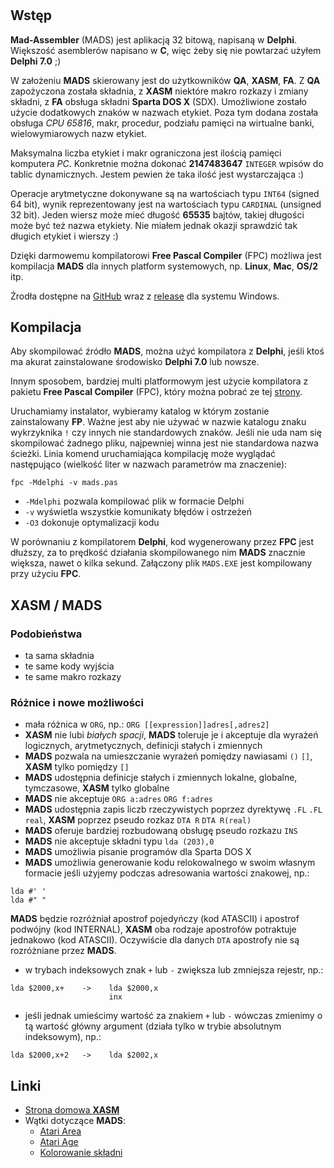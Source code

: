 #

## Wstęp

**Mad-Assembler** (MADS) jest aplikacją 32 bitową, napisaną w **Delphi**. Większość asemblerów napisano w **C**, więc żeby się nie powtarzać użyłem **Delphi 7.0** ;)

W założeniu **MADS** skierowany jest do użytkowników **QA**, **XASM**, **FA**. Z **QA** zapożyczona została składnia, z **XASM** niektóre makro rozkazy i zmiany składni, z **FA** obsługa składni **Sparta DOS X** (SDX). Umożliwione zostało użycie dodatkowych znaków w nazwach etykiet. Poza tym dodana została obsługa *CPU 65816*, makr, procedur, podziału pamięci na wirtualne banki, wielowymiarowych nazw etykiet.

Maksymalna liczba etykiet i makr ograniczona jest ilością pamięci komputera *PC*. Konkretnie można dokonać **2147483647** `INTEGER` wpisów do tablic dynamicznych. Jestem pewien że taka ilość jest wystarczająca :)

Operacje arytmetyczne dokonywane są na wartościach typu `INT64` (signed 64 bit), wynik reprezentowany jest na wartościach typu `CARDINAL` (unsigned 32 bit).
Jeden wiersz może mieć długość **65535** bajtów, takiej długości może być też nazwa etykiety. Nie miałem jednak okazji sprawdzić tak długich etykiet i wierszy :)

Dzięki darmowemu kompilatorowi **Free Pascal Compiler** (FPC) możliwa jest kompilacja **MADS** dla innych platform systemowych, np. **Linux**, **Mac**, **OS/2** itp.

Źrodła dostępne na [GitHub](https://github.com/tebe6502/Mad-Assembler) wraz z [release](https://github.com/tebe6502/Mad-Assembler/releases) dla systemu Windows.

## Kompilacja

Aby skompilować źródło **MADS**, można użyć kompilatora z **Delphi**, jeśli ktoś ma akurat zainstalowane środowisko **Delphi 7.0** lub nowsze.

Innym sposobem, bardziej multi platformowym jest użycie kompilatora z pakietu **Free Pascal Compiler** (FPC), który można pobrać ze tej [strony](http://www.freepascal.org/).

Uruchamiamy instalator, wybieramy katalog w którym zostanie zainstalowany **FP**. Ważne jest aby nie używać w nazwie katalogu znaku wykrzyknika `!` czy innych nie standardowych znaków. Jeśli nie uda nam się skompilować żadnego pliku, najpewniej winna jest nie standardowa nazwa ścieżki. Linia komend uruchamiająca kompilację może wyglądać następująco (wielkość liter w nazwach parametrów ma znaczenie):

    fpc -Mdelphi -v mads.pas

* `-Mdelphi`     pozwala kompilować plik w formacie Delphi
* `-v`           wyświetla wszystkie komunikaty błędów i ostrzeżeń
* `-O3`          dokonuje optymalizacji kodu

W porównaniu z kompilatorem **Delphi**, kod wygenerowany przez **FPC** jest dłuższy, za to prędkość działania skompilowanego nim **MADS** znacznie większa, nawet o kilka sekund. Załączony plik `MADS.EXE` jest kompilowany przy użyciu **FPC**.

## **XASM** / **MADS**

### Podobieństwa

* ta sama składnia
* te same kody wyjścia
* te same makro rozkazy

### Różnice i nowe możliwości

* mała różnica w `ORG`, np.: `ORG [[expression]]adres[,adres2]`
* **XASM** nie lubi *białych spacji*, **MADS** toleruje je i akceptuje dla wyrażeń logicznych, arytmetycznych, definicji stałych i zmiennych
* **MADS** pozwala na umieszczanie wyrażeń pomiędzy nawiasami `()` `[]`, **XASM** tylko pomiędzy `[]`
* **MADS** udostępnia definicje stałych i zmiennych lokalne, globalne, tymczasowe, **XASM** tylko globalne
* **MADS** nie akceptuje `ORG a:adres` `ORG f:adres`
* **MADS** udostępnia zapis liczb rzeczywistych poprzez dyrektywę `.FL` `.FL real`, **XASM** poprzez pseudo rozkaz `DTA R` `DTA R(real)`
* **MADS** oferuje bardziej rozbudowaną obsługę pseudo rozkazu `INS`
* **MADS** nie akceptuje składni typu `lda (203),0`
* **MADS** umożliwia pisanie programów dla Sparta DOS X
* **MADS** umożliwia generowanie kodu relokowalnego w swoim własnym formacie
jeśli użyjemy podczas adresowania wartości znakowej, np.:

```
lda #' '
lda #" "
```

**MADS** będzie rozróżniał apostrof pojedyńczy (kod ATASCII) i apostrof podwójny (kod INTERNAL), **XASM** oba rodzaje apostrofów potraktuje jednakowo (kod ATASCII). Oczywiście dla danych `DTA` apostrofy nie są rozróżniane przez **MADS**.

* w trybach indeksowych znak `+` lub `-` zwiększa lub zmniejsza rejestr, np.:

```
lda $2000,x+    ->    lda $2000,x
                      inx
```

* jeśli jednak umieścimy wartość za znakiem `+` lub `-` wówczas zmienimy o tą wartość główny argument (działa tylko w trybie absolutnym indeksowym), np.:

```
lda $2000,x+2   ->    lda $2002,x
```

## Linki

* [Strona domowa **XASM**](http://atariarea.histeria.pl/x-asm/)
* Wątki dotyczące **MADS**:
    * [Atari Area](http://www.atari.org.pl/forum/viewtopic.php?id=8450)
    * [Atari Age](http://atariage.com/forums/topic/114443-mad-assembler-mads/)
    * [Kolorowanie składni](http://www.atari.org.pl/forum/viewtopic.php?id=13407)